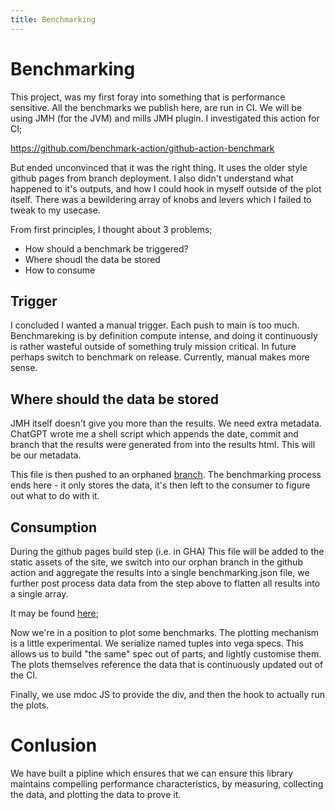 ```yaml
---
title: Benchmarking
---
```


# Benchmarking

This project, was my first foray into something that is performance sensitive. All the benchmarks we publish here, are run in CI. We will be using JMH (for the JVM) and mills JMH plugin. I investigated this action for CI;

https://github.com/benchmark-action/github-action-benchmark

But ended unconvinced that it was the right thing. It uses the older style github pages from branch deployment. I also didn't understand what happened to it's outputs, and how I could hook in myself outside of the plot itself. There was a bewildering array of knobs and levers which I failed to tweak to my usecase.

From first principles, I thought about 3 problems;
- How should a benchmark be triggered?
- Where shoudl the data be stored
- How to consume

## Trigger

I concluded I wanted a manual trigger. Each push to main is too much. Benchmareking is by definition compute intense, and doing it continuously is rather wasteful outside of something truly mission critical. In future perhaps switch to benchmark on  release. Currently, manual makes more sense.

## Where should the data be stored

JMH itself doesn't give you more than the results. We need extra metadata. ChatGPT wrote me a shell script which appends the date, commit and branch that the results were generated from into the results html. This will be our metadata.

This file is then pushed to an orphaned  [branch](https://github.com/Quafadas/vecxt/tree/benchmark). The benchmarking process ends here - it only stores the data, it's then left to the consumer to figure out what to do with it.

## Consumption

During the github pages build step (i.e. in GHA) This file will be added to the static assets of the site, we switch into our orphan branch in the github action and aggregate the results into a single benchmarking.json file, we further post process data data from the step above to flatten all results into a single array.

It may be found [here](../../benchmarks/benchmark_history.json);

Now we're in a position to plot some benchmarks. The plotting mechanism is a little experimental. We serialize named tuples into vega specs. This allows us to build "the same" spec out of parts, and lightly customise them. The plots themselves reference the data that is continuously updated out of the CI.

Finally, we use mdoc JS to provide the div, and then the hook to actually run the plots.

# Conlusion

We have built a pipline which ensures that we can ensure this library maintains compelling performance characteristics, by measuring, collecting the data, and plotting the data to prove it.



